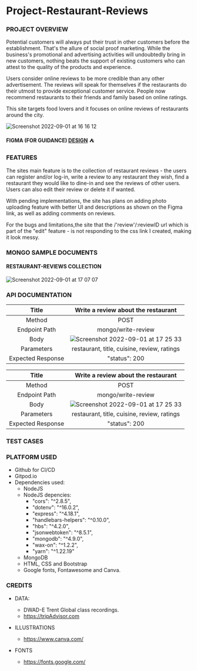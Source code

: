 # Project-Restaurant-Reviews


### PROJECT OVERVIEW

Potential customers will always put their trust in other customers before the establishment. That's the allure of social proof marketing. While the business's promotional and advertising activities will undoubtedly bring in new customers, nothing beats the support of existing customers who can attest to the quality of the products and experience.

Users consider online reviews to be more credible than any other advertisement. The reviews will speak for themselves if the restaurants do their utmost to provide exceptional customer service. People now recommend restaurants to their friends and family based on online ratings.

This site targets food lovers and it focuses on online reviews of restaurants around the city. 

![Screenshot 2022-09-01 at 16 16 12](https://user-images.githubusercontent.com/91460556/187937793-b38b07ce-30b8-4528-9c97-8e62723dce46.png)

**FIGMA (FOR GUIDANCE) [DESIGN](https://www.figma.com/file/DCI4Nlu5kR6pCmxHsUSTxm/Project-2?node-id=0%3A1)** :tent:

### FEATURES

The sites main feature is to the collection of restaurant reviews - the users can register and/or log-in, write a review to any restaurant they wish, find a restaurant they would like to dine-in and see the reviews of other users. Users can also edit their review or delete it if wanted.

With pending implementations, the site has plans on adding photo uploading feature with better UI and descriptions as shown on the Figma link, as well as adding comments on reviews. 

For the bugs and limitations,the site that the /'review'/:reviewID url which is part of the "edit" feature - is not responding to the css link I created, making it look messy.


### MONGO SAMPLE DOCUMENTS

#### RESTAURANT-REVIEWS COLLECTION

![Screenshot 2022-09-01 at 17 07 07](https://user-images.githubusercontent.com/91460556/187948500-a3cb9bd9-0ee1-4b70-817f-963b63cfd34c.png)



### API DOCUMENTATION

| Title | Write a review about the restaurant | 
| :---: | :---: | 
| Method | POST | 
| Endpoint Path | mongo/write-review | 
| Body | ![Screenshot 2022-09-01 at 17 25 33](https://user-images.githubusercontent.com/91460556/187952653-c84b4ff8-3d86-4e68-b1c1-2451116e7044.png)| 
| Parameters | restaurant, title, cuisine, review, ratings | 
| Expected Response | "status": 200|

| Title | Write a review about the restaurant | 
| :---: | :---: | 
| Method | POST | 
| Endpoint Path | mongo/write-review | 
| Body | ![Screenshot 2022-09-01 at 17 25 33](https://user-images.githubusercontent.com/91460556/187952653-c84b4ff8-3d86-4e68-b1c1-2451116e7044.png)| 
| Parameters | restaurant, title, cuisine, review, ratings | 
| Expected Response | "status": 200|


### TEST CASES




### PLATFORM USED

- Github for CI/CD
- Gitpod.io
- Dependencies used:
  - NodeJS 
  - NodeJS depencies: 
    - "cors": "^2.8.5",
    - "dotenv": "^16.0.2",
    - "express": "^4.18.1",
    - "handlebars-helpers": "^0.10.0",
    - "hbs": "^4.2.0",
    - "jsonwebtoken": "^8.5.1",
    - "mongodb": "^4.9.0",
    - "wax-on": "^1.2.2",
    - "yarn": "^1.22.19"
  - MongoDB
  - HTML, CSS and Bootstrap
  - Google fonts, Fontawesome and Canva.


### CREDITS

- DATA:
  - DWAD-E Trent Global class recordings.
  - https://tripAdvisor.com

- ILLUSTRATIONS
  - https://www.canva.com/

- FONTS
  - https://fonts.google.com/


